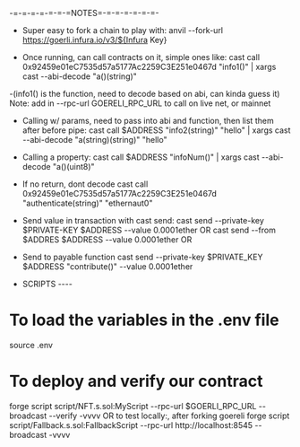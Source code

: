 -=-=-=-=-=-=-=NOTES=-=-=-=-=-=-=-

- Super easy to fork a chain to play with:
anvil --fork-url https://goerli.infura.io/v3/${Infura Key}

- Once running, can call contracts on it, simple ones like:
cast call 0x92459e01eC7535d57a5177Ac2259C3E251e0467d "info1()" | xargs cast --abi-decode "a()(string)"

-(info1() is the function, need to decode based on abi, can kinda guess it)
Note: add in --rpc-url GOERELI_RPC_URL to call on live net, or mainnet

- Calling w/ params, need to pass into abi and function, then list them after before pipe: 
cast call $ADDRESS "info2(string)" "hello" | xargs cast --abi-decode "a(string)(string)" "hello"

- Calling a property:
cast call $ADDRESS "infoNum()" | xargs cast --abi-decode "a()(uint8)"

- If no return, dont decode
cast call 0x92459e01eC7535d57a5177Ac2259C3E251e0467d "authenticate(string)" "ethernaut0"


- Send value in transaction with cast send:
cast send --private-key $PRIVATE-KEY $ADDRESS --value 0.0001ether
OR
cast send --from $ADDRES $ADDRESS --value 0.0001ether
OR
- Send to payable function 
cast send --private-key $PRIVATE_KEY $ADDRESS "contribute()" --value 0.0001ether


- SCRIPTS ----
# To load the variables in the .env file
source .env
# To deploy and verify our contract
forge script script/NFT.s.sol:MyScript --rpc-url $GOERLI_RPC_URL --broadcast --verify -vvvv
OR
to test locally:, after forking goereli
forge script script/Fallback.s.sol:FallbackScript --rpc-url http://localhost:8545 --broadcast -vvvv